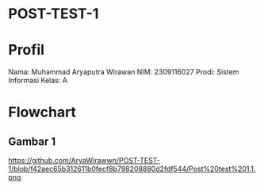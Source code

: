 # POST-TEST-1
# Profil
Nama: Muhammad Aryaputra Wirawan 
NIM: 2309116027 
Prodi: Sistem Informasi Kelas: A

# Flowchart
## Gambar 1
https://github.com/AryaWirawwn/POST-TEST-1/blob/f42aec65b312611b0fecf8b798208880d2fdf544/Post%20test%201.1.png

